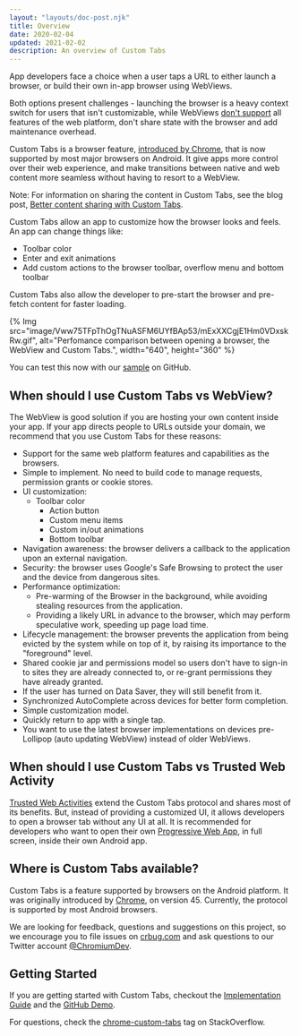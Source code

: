 ```yaml
---
layout: "layouts/doc-post.njk"
title: Overview
date: 2020-02-04
updated: 2021-02-02
description: An overview of Custom Tabs
---
```


App developers face a choice when a user taps a URL to either launch a
browser, or build their own in-app browser using WebViews.

Both options present challenges - launching the browser is a heavy context
switch for users that isn't customizable, while WebViews [don't support][6]
all features of the web platform, don't share state with the
browser and add maintenance overhead.

Custom Tabs is a browser feature, [introduced by Chrome][7], that is now supported
by most major browsers on Android. It give apps more control over their web
experience, and make transitions between native and web content more seamless without
having to resort to a WebView.

Note: For information on sharing the content in Custom Tabs, see the blog post,
[Better content sharing with Custom
Tabs](https://blog.chromium.org/2021/01/better-content-sharing-with-custom-tabs.html).

Custom Tabs allow an app to customize how the browser looks and feels. An app
can change things like:

- Toolbar color
- Enter and exit animations
- Add custom actions to the browser toolbar, overflow menu and bottom toolbar

Custom Tabs also allow the developer to pre-start the browser and pre-fetch
content for faster loading.

{% Img src="image/Vww75TFpThOgTNuASFM6UYfBAp53/mExXXCgjE1Hm0VDxskRw.gif", alt="Perfomance comparison between opening a browser, the WebView and Custom Tabs.", width="640", height="360" %}

You can test this now with our [sample][1] on GitHub. 

## When should I use Custom Tabs vs WebView?

The WebView is good solution if you are hosting your own content inside your
app. If your app directs people to URLs outside your domain, we recommend
that you use Custom Tabs for these reasons:

- Support for the same web platform features and capabilities as the browsers.
- Simple to implement. No need to build code to manage requests, permission
	grants or cookie stores.
- UI customization:
  - Toolbar color
	- Action button
	- Custom menu items
	- Custom in/out animations
	- Bottom toolbar
- Navigation awareness: the browser delivers a callback to the application upon
an external navigation.
- Security: the browser uses Google's Safe Browsing to protect the user and the device from
dangerous sites.
- Performance optimization:
	- Pre-warming of the Browser in the background, while avoiding stealing
	resources from the application.
	- Providing a likely URL in advance to the browser, which may perform
	speculative work, speeding up page load time.
- Lifecycle management: the browser prevents the application from being evicted
	by the system while on top of it, by raising its importance to the
	"foreground" level.
- Shared cookie jar and permissions model so users don't have to sign-in to sites
	they are already connected to, or re-grant permissions they have already
	granted.
- If the user has turned on Data Saver, they will still benefit from it.
- Synchronized AutoComplete across devices for better form completion.
- Simple customization model.
- Quickly return to app with a single tap.
- You want to use the latest browser implementations on devices pre-Lollipop
(auto updating WebView) instead of older WebViews.

## When should I use Custom Tabs vs Trusted Web Activity

[Trusted Web Activities][8] extend the Custom Tabs protocol and shares most of its benefits.
But, instead of providing a customized UI, it allows developers to open a browser tab without
any UI at all. It is recommended for developers who want to open their own
[Progressive Web App][9], in full screen, inside their own Android app.

## Where is Custom Tabs available?

Custom Tabs is a feature supported by browsers on the Android platform. It was originally
introduced by [Chrome][2], on version 45. Currently, the protocol is supported by most Android
browsers.

We are looking for feedback, questions and suggestions on this project, so we encourage you to file
issues on [crbug.com][3] and ask questions to our Twitter account
[@ChromiumDev][4].

## Getting Started

If you are getting started with Custom Tabs, checkout the [Implementation Guide][11] and the 
[GitHub Demo][1].

For questions, check the [chrome-custom-tabs][5] tag on StackOverflow.

[1]: https://github.com/GoogleChrome/android-browser-helper/tree/master/demos/custom-tabs-example-app
[2]: https://play.google.com/store/apps/details?id=com.chrome
[3]: https://crbug.com
[4]: https://twitter.com/ChromiumDev
[5]: https://stackoverflow.com/questions/tagged/chrome-custom-tabs
[6]: https://research.google/pubs/pub46739/
[7]: https://android-developers.googleblog.com/2015/09/chrome-custom-tabs-smooth-transition.html
[8]: /docs/android/trusted-web-activity/
[9]: https://web.dev/progressive-web-apps/
[10]: https://developers.google.com/digital-asset-links
[11]: /docs/android/custom-tabs/integration-guide/
